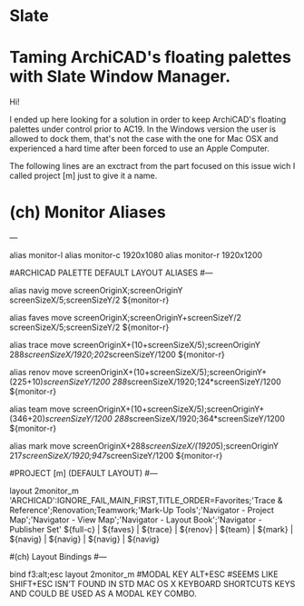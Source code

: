 # Slate
# Taming ArchiCAD's floating  palettes with Slate Window Manager.

Hi!

I ended up here looking for a solution in order to keep ArchiCAD's floating palettes under control prior to AC19.  In the Windows version the user is allowed to dock them, that's not the case with the one for Mac OSX and experienced a hard time after been forced to use an Apple Computer.

The following lines are an exctract from the part focused on this issue wich I called project [m] just to give it a name.

# (ch) Monitor Aliases
—

alias monitor-l
alias monitor-c        1920x1080
alias monitor-r        1920x1200


#ARCHICAD PALETTE DEFAULT LAYOUT ALIASES
#—

alias navig           move   screenOriginX;screenOriginY                                    		screenSizeX/5;screenSizeY/2                ${monitor-r}

alias faves           move   screenOriginX;screenOriginY+screenSizeY/2                      		screenSizeX/5;screenSizeY/2                ${monitor-r}

alias trace           move   screenOriginX+(10+screenSizeX/5);screenOriginY                      	288*screenSizeX/1920;202*screenSizeY/1200  ${monitor-r}

alias renov           move   screenOriginX+(10+screenSizeX/5);screenOriginY+(225+10)*screenSizeY/1200 	288*screenSizeX/1920;124*screenSizeY/1200  ${monitor-r}

alias team            move   screenOriginX+(10+screenSizeX/5);screenOriginY+(346+20)*screenSizeY/1200 	288*screenSizeX/1920;364*screenSizeY/1200  ${monitor-r}

alias mark            move   screenOriginX+288*screenSizeX/(1920*5);screenOriginY       		217*screenSizeX/1920;947*screenSizeY/1200  ${monitor-r}


#PROJECT [m] (DEFAULT LAYOUT)
#—

layout 2monitor_m 'ARCHICAD':IGNORE_FAIL,MAIN_FIRST,TITLE_ORDER=Favorites;'Trace & Reference';Renovation;Teamwork;'Mark-Up Tools';'Navigator - Project Map';'Navigator - View Map';'Navigator - Layout Book';'Navigator - Publisher Set' ${full-c} | ${faves} | ${trace} | ${renov} | ${team} | ${mark} | ${navig} | ${navig} | ${navig} | ${navig}


#(ch) Layout Bindings
#—

bind f3:alt;esc    layout  2monitor_m #MODAL KEY ALT+ESC
#SEEMS LIKE SHIFT+ESC ISN’T FOUND IN STD MAC OS X KEYBOARD SHORTCUTS KEYS AND COULD BE USED AS A MODAL KEY COMBO.
